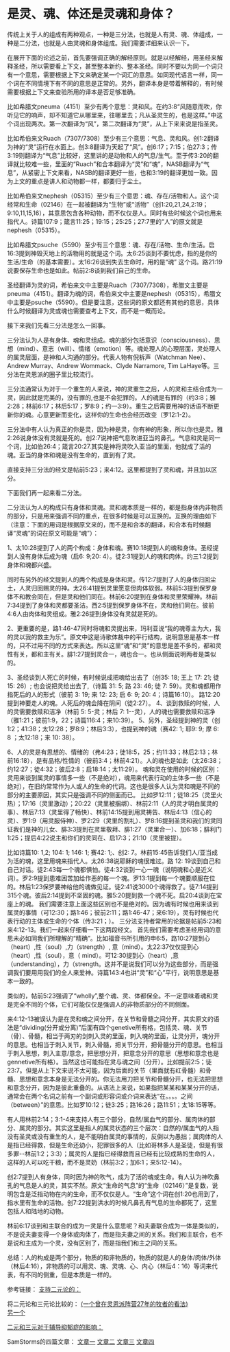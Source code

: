 # 是灵、魂、体还是灵魂和身体？

传统上关于人的组成有两种观点，一种是三分法，也就是人有灵、魂、体组成，一种是二分法，也就是人由灵魂和身体组成。我们需要详细来认识一下。

在展开下面的论述之前，首先要强调正确的解经原则。就是以经解经，用圣经来解释圣经，所以需要看上下文，甚至整本新约、整本圣经。同时不要以为同一个词只有一个意思，需要根据上下文来确定某一个词汇的意思。如同现代语言一样，同一个词在不同情境下有不同的意思是正常的。另外，翻译本身是带着解释的，有时候需要根据上下文来查验所用的译本是否足够准确。

比如希腊文pneuma（4151）至少有两个意思：灵和风。在约3:8“风随意而吹，你听见它的响声，却不知道它从哪里来，往哪里去；凡从圣灵生的，也是这样。”中这个词出现两次。第一次翻译为“风”，第二次翻译为“灵”，从上下来来说是指圣灵。

比如希伯来文Ruach（7307/7308）至少有三个意思：气息、灵和风。创1:2翻译为神的“灵”运行在水面上。创3:8翻译为天起了“风”。创6:17；7:15；伯27:3；传3:19则翻译为“气息”比较好，这里讲的是动物和人的气息/生气。至于传3:20的翻译就比较难一些，里面的“Ruach”和合本翻译为“灵”和“魂”，NASB翻译为“气息”，从紧密上下文来看，NASB的翻译更好一些，也和3:19的翻译更加一致。因为上文的重点是讲人和动物都一样，都要归于尘土。

比如希伯来文nephesh（05315）至少有三个意思：魂、存在/活物和人。这个词经常和生命（02146）在一起被翻译为“生物”或“活物”（创1:20,21,24,2:19；9:10,11,15,16），其意思包含各种动物，而不仅仅是人。同时有些时候这个词也用来指代人。诗篇107:9；箴言11:25；19:15；25:25；27:7里的“人”的原文就是nephesh（05315）。

比如希腊文psuche（5590）至少有三个意思：魂、存在/活物、生命/生活。启16:3提到神毁灭地上的活物用的就是这个词。太6:25谈到不要忧虑，指的是你的生活/生命（的基本需要）。太16:26谈到失去生命时，用的是“魂”
这个词。路21:19说要保存生命也是如此。帖前2:8谈到我们自己的生命。

圣经翻译为灵的词，希伯来文中主要是Ruach（7307/7308），希腊文主要是pneuma（4151）。翻译为魂的词，希伯来文中主要是nephesh（05315），希腊文中主要是psuche（5590）。但是要注意，这些词的原文都还有其他的意思，具体什么时候翻译为灵或魂也需要查考上下文，而不是一概而论。

接下来我们先看三分法是怎么一回事。

三分法认为人是有身体、魂和灵组成。魂的部分包括意识（consciousness）、思想（mind）、意志（will）、情绪（emotion）等。魂处理人的心理层面，灵处理人的属灵层面，是神和人沟通的部分。代表人物有倪柝声（Watchman Nee）、Andrew Murray、Andrew Wommack、Clyde Narramore, Tim LaHaye等。三分法在灵恩派的圈子里比较流行。

三分法通常认为对于一个重生的人来说，神的灵重生之后，人的灵和主结合成为一灵，因此就是完美的，没有罪的,也是不会犯罪的。人的魂是有罪的（约3:8；雅2:28；林前6:17；林后5:17；罗8:9；约一3:9）。重生之后需要用神的话语不断更新你的魂。心意更新而变化，这样你的生命也会经历改变（罗12:1-2）。

三分法中有人认为真正的你是灵，因为神是灵，你有神的形象，所以你也是灵。雅2:26说身体没有灵就是死的。创2:7说神把气息吹进亚当的鼻孔。气息和灵是同一个词，比如伯26:4；箴言20:27.其实是神将灵吹入亚当的里面，他就成了活的魂。亚当的身体和魂是没有生命的，直到有了灵。

直接支持三分法的经文是帖前5:23；来4:12。这里都提到了灵和魂，并且加以区分。

下面我们再一起来看二分法。

二分法认为人的构成只有身体和灵魂。灵和魂本质是一样的，都是指身体内非物质的部分，只是用来强调不同的重点，在很多时候是可以互换的。互换的理由如下（注意：下面的用词是根据原文来的，而不是和合本的翻译，和合本有时候翻译“灵魂”的词在原文可能是“魂”）：

1、太10:28提到了人的两个构成：身体和魂。赛10:18提到人的魂和身体。圣经提到人没有身体后成为魂（启6: 9;20: 4）。徒2:31提到人的魂和肉体。约三1:2提到身体和魂都兴盛。

同时有另外的经文提到人的两个构成是身体和灵。传12:7提到了人的身体归回尘土，人灵归回赐灵的神。太26:41提到灵里愿意但肉体软弱。林前5:3提到保罗身体不和教会同在，但是灵和他们同在。林前6:20提到在身体和灵里荣耀神。林前7:34提到了身体和灵都要圣洁。西2:5提到保罗身体不在，灵和他们同在。彼前4:6人由肉体和灵组成。雅2:26提到身体没有灵就是死的。

2、更重要的是，路1:46-47同时将魂和灵提出来，玛利亚说“我的魂尊主为大，我的灵以我的救主为乐”。原文中这是诗歌体裁中的平行结构，说明意思是基本一样的，只不过用不同的方式来表达。所以这里“魂”和“灵”的意思是差不多的，都和灵性有关，都和主有关。腓1:27提到灵合一，魂也合一。也从侧面说明两者是类似的。

3、圣经谈到人死亡的时候，有时候说成把魂给出去了（创35: 18; 王上 17: 21; 徒 15: 26）; 也会说把灵给出去了,（诗篇 31: 5; 路 23: 46; 徒 7: 59）。灵和魂都用作指死后的人的形式（彼前 3: 19; 来 12: 23; 启 6: 9; 20: 4；诗篇16:10）。 路12:20提到神要走人的魂。人死后的魂会降在阴间（徒2:27）。
4、谈到救赎的时候，人的灵需要救赎和洁净（林前 5: 5-灵；林后 7: 1--灵），人的魂也需要救赎和洁净（雅1:21；彼前1:9，22；诗篇116:4；来10:39）。
5、另外，圣经提到神的灵（创1:2；41:38；太12:28；罗8:9；林后3:3），也提到神的魂（赛42: 1; 耶9: 9; 摩 6: 8 ；太12:18；来 10: 38）。

6、人的灵是有思想的、情绪的（弗4:23；徒18:5，25；约11:33；林后2:13；林前16:18），是有品格/性情的（彼前3:4；林前4:21）。人的魂也是如此（太26:38；约12:27；徒4:32；彼后2:8；启18:14；太11:29）。
魂和灵在使用的时候的区别：
灵用来谈到属灵的事情多一些（不是绝对），魂用来代表行动的主体多一些（不是绝对），在旧约常常作为人或人的生命的代词。这也是很多人认为灵和魂是不同的部分的主要原因，其实只是强调不同的侧面而已。
比如罗12:11；徒18:25（灵里火热）；17:16（灵里激动）；20:22（灵里被捆绑）、林前2:11（人的灵才明白属灵的事）、林后7:13（灵里得了畅快）、林前14:15提到用灵祷告、林后4:13（信心的灵）、罗1:9（用灵服侍神）、罗2:29（灵里的割礼）、罗8:16提到圣灵和我们的灵同证我们是神的儿女、腓3:3提到在灵里敬拜、腓1:27（灵里合一）、加6:18；腓利门1:25；提后4:22说主和你们的灵同在、启17:3；21:10（灵里被提）。

比如诗篇10: 1,2; 104: 1; 146: 1; 赛42: 1;、创2: 7。林前15:45告诉我们人/亚当成为活的魂，这里用魂来指代人。太26:38说耶稣的魂很难过。路 12: 19谈到自己和自己对话。徒2:43每一个魂都惧怕。徒4:32谈到一心一魂（说明魂和心是近义词）。罗2:9提到患难困苦加给作恶的每一个魂。罗13:1提到每一个魂要顺服在位的。林后1:23保罗要神给他的魂做见证。徒2:41说3000个魂得救了。徒7:14提到315个魂。彼后2:14提到不坚固的魂。雅5:20提到救一个魂不死。启20:4谈到在宝座上的魂。
我们需要注意上面这些区别也不是绝对的。因为魂有时候也用来谈到属灵的事情（可12:30；路1:46；彼前2:11；路1:46-47；来6:19），灵有时候也代表行动的主体或生命的个体（传3:21；）。
三分法支持者常用的论据是帖前5:23和来4:12-13。我们一起来仔细看一下这两段经文。
首先我们需要考虑圣经用词的意思未必如同我们所理解的“精确”。比如福音书所引用的申6:5，路10:27提到心（heart）,性（soul）,力（strength）, 意（mind）。太22:37仅仅提到心（heart）,性（soul），意（ mind）。可12:30提到心（heart）,意（understanding），力（strength。这并不是说我们可以分为这些部分，而是强调我们要用用我们的全人来爱神。诗篇143:4也讲“灵”和“心”平行，说明意思是基本一致的。

类似的，帖前5:23强调了“wholly”,整个魂、灵、体都保全。不一定意味着魂和灵是完全不同的个体，它们可能仅仅是强调人的非物质部分的不同侧面。

来4:12-13被误认为是在灵和魂之间分开，在关节和骨髓之间分开，其实原文的语法是“dividing(分开或分离)”后面有四个genetive所有格，包括灵、魂、关节（骨）、骨髓，相当于两刃的剑刺入灵的里面，刺入魂的里面，让灵分开，魂分开的意思。也相当于刺入关节，刺入骨髓，把关节分开，把骨髓分开的意思。也相当于刺入思想，刺入主意/意念，把思想分开，把意念分开的意思（思想和意念也是gennetive所有格）。当然这也可能指在灵与魂之间（分开）。比如提前2:5；徒23:7。但是从上下文来说不太可能，因为后面的关节（里面就有红骨髓）和骨髓、思想和意念本身是无法分开的。你无法用刀把关节和骨髓分开，也无法把思想和意念分开，因为是彼此重叠的。从语法上来说，如果指把某某和某某分开的话，通常会在两个名词之前有一个副词或形容词或介词来表达“在。。。。之间（between）”的意思。比如罗10:12；徒3:25；路16:26；路11:51；太18:15等等。

有人用林前2:14；3:1-4来支持人有三个部分，自然/属血气的部分、属肉体的部分、属灵的部分。其实这里是指人的属灵状态的三个层次：自然的/属血气的人指没有圣灵或没有重生的人，是不能明白属灵的事情的，反倒以为愚拙；属肉体的人是指已经得救，但是生命还幼小，犯罪很多的人（比如哥林多人是圣徒，但是有很多罪--林前1:2；3:3）；属灵的人是指已经得救而且已经有比较成熟的生命的人，这样的人可以吃干粮，而不是灵奶（林前3:2；加6:1；来5:12-14）。

创2:7提到人有身体，同时因为神的吹气，成为了活的魂或生命。有人认为神吹鼻孔的气息是人的灵，其实不然。原文“生命的气息”的“生命（02146）”是复数，说明包含是泛指动物在内的生命，而不仅仅是人。“生命”这个词在创1:20也用到了，指水里有生命的活物。创7:22提到洪水的时候凡鼻孔有气息的生命都死了，这里包括人和陆地的动物。

林前6:17谈到和主联合的成为一灵是什么意思呢？和夫妻联合成为一体是类似的，不是说夫妻变得一个身体或肉体了，而是指夫妻之间的关系。我们和主联合，也不是说和主成为一个灵，没有区别了，而是指我们和主之间的关系。

总结：人的构成是两个部分，物质的和非物质的，物质的就是人的身体/肉体/外体（林后4:16），非物质的可以用灵、魂、灵魂、心、内心（林后4：16）等词来代表，有不同的侧重，但是本质是一样的。

参考链接：
[支持二元论的：](https://thirdmill.org/answers/answer.asp?file=40572)


将二元论和三元论比较的：
[(一个曾在灵恩派阵营27年的牧者的看法)](http://www.the-highway.com/tricho-charis_Brown.html)  
[另一个](https://verticallivingministries.com/tag/trichotomy/)

[二元和三元对于辅导抑郁症的影响：](http://www.forestparkbible.org/home/180012540/180012540/docs/Dichotomy-or-Trichotomy.pdf)

SamStorms的四篇文章：
[文章一](https://www.samstorms.com/enjoying-god-blog/post/dichotomy-and-trichotomy---)
[文章二](https://www.samstorms.com/enjoying-god-blog/post/dichotomy-and-trichotomy---part-two)
[文章三](https://www.samstorms.com/enjoying-god-blog/post/dichotomy-and-trichotomy---part-three)
[文章四](https://www.samstorms.com/enjoying-god-blog/post/dichotomy-and-trichotomy---part-four)
